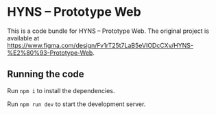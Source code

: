 
  # HYNS – Prototype Web

  This is a code bundle for HYNS – Prototype Web. The original project is available at https://www.figma.com/design/Fv1rT25t7LaB5eVIODcCXv/HYNS-%E2%80%93-Prototype-Web.

  ## Running the code

  Run `npm i` to install the dependencies.

  Run `npm run dev` to start the development server.
  